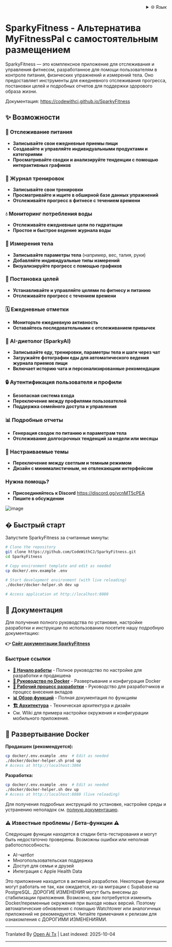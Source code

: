 
<div align="right">
  <details>
    <summary >🌐 Язык</summary>
    <div>
      <div align="right">
        <p><a href="https://openaitx.github.io/view.html?user=CodeWithCJ&project=SparkyFitness&lang=en">English</a></p>
        <p><a href="https://openaitx.github.io/view.html?user=CodeWithCJ&project=SparkyFitness&lang=zh-CN">简体中文</a></p>
        <p><a href="https://openaitx.github.io/view.html?user=CodeWithCJ&project=SparkyFitness&lang=zh-TW">繁體中文</a></p>
        <p><a href="https://openaitx.github.io/view.html?user=CodeWithCJ&project=SparkyFitness&lang=ja">日本語</a></p>
        <p><a href="https://openaitx.github.io/view.html?user=CodeWithCJ&project=SparkyFitness&lang=ko">한국어</a></p>
        <p><a href="https://openaitx.github.io/view.html?user=CodeWithCJ&project=SparkyFitness&lang=hi">हिन्दी</a></p>
        <p><a href="https://openaitx.github.io/view.html?user=CodeWithCJ&project=SparkyFitness&lang=th">ไทย</a></p>
        <p><a href="https://openaitx.github.io/view.html?user=CodeWithCJ&project=SparkyFitness&lang=fr">Français</a></p>
        <p><a href="https://openaitx.github.io/view.html?user=CodeWithCJ&project=SparkyFitness&lang=de">Deutsch</a></p>
        <p><a href="https://openaitx.github.io/view.html?user=CodeWithCJ&project=SparkyFitness&lang=es">Español</a></p>
        <p><a href="https://openaitx.github.io/view.html?user=CodeWithCJ&project=SparkyFitness&lang=it">Itapano</a></p>
        <p><a href="https://openaitx.github.io/view.html?user=CodeWithCJ&project=SparkyFitness&lang=ru">Русский</a></p>
        <p><a href="https://openaitx.github.io/view.html?user=CodeWithCJ&project=SparkyFitness&lang=pt">Português</a></p>
        <p><a href="https://openaitx.github.io/view.html?user=CodeWithCJ&project=SparkyFitness&lang=nl">Nederlands</a></p>
        <p><a href="https://openaitx.github.io/view.html?user=CodeWithCJ&project=SparkyFitness&lang=pl">Polski</a></p>
        <p><a href="https://openaitx.github.io/view.html?user=CodeWithCJ&project=SparkyFitness&lang=ar">العربية</a></p>
        <p><a href="https://openaitx.github.io/view.html?user=CodeWithCJ&project=SparkyFitness&lang=fa">فارسی</a></p>
        <p><a href="https://openaitx.github.io/view.html?user=CodeWithCJ&project=SparkyFitness&lang=tr">Türkçe</a></p>
        <p><a href="https://openaitx.github.io/view.html?user=CodeWithCJ&project=SparkyFitness&lang=vi">Tiếng Việt</a></p>
        <p><a href="https://openaitx.github.io/view.html?user=CodeWithCJ&project=SparkyFitness&lang=id">Bahasa Indonesia</a></p>
      </div>
    </div>
  </details>
</div>

# SparkyFitness - Альтернатива MyFitnessPal с самостоятельным размещением

SparkyFitness — это комплексное приложение для отслеживания и управления фитнесом, разработанное для помощи пользователям в контроле питания, физических упражнений и измерений тела. Оно предоставляет инструменты для ежедневного отслеживания прогресса, постановки целей и подробных отчетов для поддержки здорового образа жизни.

Документация: https://codewithcj.github.io/SparkyFitness

## ✨ Возможности

### 🍎 Отслеживание питания

* **Записывайте свои ежедневные приемы пищи**
* **Создавайте и управляйте индивидуальными продуктами и категориями**
* **Просматривайте сводки и анализируйте тенденции с помощью интерактивных графиков**

### 💪 Журнал тренировок

* **Записывайте свои тренировки**
* **Просматривайте и ищите в обширной базе данных упражнений**
* **Отслеживайте прогресс в фитнесе с течением времени**

### 💧 Мониторинг потребления воды

* **Отслеживайте ежедневные цели по гидратации**
* **Простое и быстрое ведение журнала воды**

### 📏 Измерения тела

* **Записывайте параметры тела** (например, вес, талия, руки)
* **Добавляйте индивидуальные типы измерений**
* **Визуализируйте прогресс с помощью графиков**

### 🎯 Постановка целей

* **Устанавливайте и управляйте целями по фитнесу и питанию**
* **Отслеживайте прогресс с течением времени**

### 🗓️ Ежедневные отметки

* **Мониторьте ежедневную активность**
* **Оставайтесь последовательными с отслеживанием привычек**

### 🤖 AI-диетолог (SparkyAI)

* **Записывайте еду, тренировки, параметры тела и шаги через чат**
* **Загружайте фотографии еды для автоматического ведения журнала приемов пищи**
* **Включает историю чата и персонализированные рекомендации**

### 🔒 Аутентификация пользователя и профили

* **Безопасная система входа**
* **Переключение между профилями пользователей**
* **Поддержка семейного доступа и управления**

### 📊 Подробные отчеты

* **Генерация сводок по питанию и параметрам тела**
* **Отслеживание долгосрочных тенденций за недели или месяцы**

### 🎨 Настраиваемые темы

* **Переключение между светлым и темным режимом**
* **Дизайн с минималистичным, не отвлекающим интерфейсом**

### Нужна помощь?
* **Присоединяйтесь к Discord**
  https://discord.gg/vcnMT5cPEA
* **Пишите в обсуждении**


![image](https://github.com/user-attachments/assets/ccc7f34e-a663-405f-a4d4-a9888c3197bc)

## � Быстрый старт

Запустите SparkyFitness за считанные минуты:

```bash
# Clone the repository
git clone https://github.com/CodeWithCJ/SparkyFitness.git
cd SparkyFitness

# Copy environment template and edit as needed
cp docker/.env.example .env

# Start development environment (with live reloading)
./docker/docker-helper.sh dev up

# Access application at http://localhost:8080
```

## 📖 Документация

Для получения полного руководства по установке, настройке разработки и инструкции по использованию посетите нашу подробную документацию:

**👉 [Сайт документации SparkyFitness](https://codewithcj.github.io/SparkyFitness)**

### Быстрые ссылки

- **[🚀 Начало работы](https://codewithcj.github.io/SparkyFitness/developer/getting-started)** - Полное руководство по настройке для разработки и продакшена
- **[🐳 Руководство по Docker](https://codewithcj.github.io/SparkyFitness/developer/docker)** - Развертывание и конфигурация Docker
- **[🔧 Рабочий процесс разработки](https://codewithcj.github.io/SparkyFitness/developer/workflow)** - Руководство для разработчиков и процесс внесения вкладов  
- **[📊 Обзор функций](https://codewithcj.github.io/SparkyFitness/features/)** - Полная документация по функциям
- **[🏗️ Архитектура](https://codewithcj.github.io/SparkyFitness/app-overview)** - Техническая архитектура и дизайн
- См. WIiki для примера настройки окружения и конфигурации мобильного приложения.

## 🐳 Развертывание Docker

**Продакшен (рекомендуется):**
```bash
cp docker/.env.example .env  # Edit as needed
./docker/docker-helper.sh prod up
# Access at http://localhost:3004
```
**Разработка:**

```bash
cp docker/.env.example .env  # Edit as needed  
./docker/docker-helper.sh dev up
# Access at http://localhost:8080 (live reloading)
```
Для получения подробных инструкций по установке, настройке среды и устранению неполадок см. [полную документацию](https://codewithcj.github.io/SparkyFitness/developer/getting-started).

### ⚠️ Известные проблемы / Бета-функции ⚠️

Следующие функции находятся в стадии бета-тестирования и могут быть недостаточно проверены. Возможны ошибки или неполная работоспособность:

*   AI-чатбот
*   Многопользовательская поддержка
*   Доступ для семьи и друзей
*   Интеграция с Apple Health Data

Это приложение находится в активной разработке. Некоторые функции могут работать не так, как ожидается, из-за миграции с Supabase на PostgreSQL. ДОРОГИЕ ИЗМЕНЕНИЯ могут быть внесены до стабилизации приложения.
Возможно, вам потребуется изменить Docker/переменные окружения при выходе новых версий. Поэтому автоматические обновления с помощью Watchtower или аналогичных приложений не рекомендуются. Читайте примечания к релизам для ознакомления с ДОРОГИМИ ИЗМЕНЕНИЯМИ.





---

Tranlated By [Open Ai Tx](https://github.com/OpenAiTx/OpenAiTx) | Last indexed: 2025-10-04

---